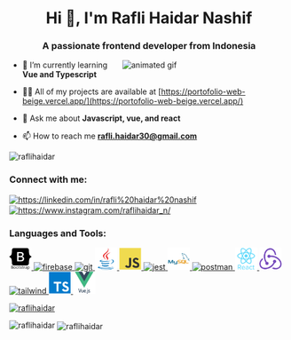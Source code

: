 <h1 align="center">Hi 👋, I'm Rafli Haidar Nashif</h1>
<h3 align="center">A passionate frontend developer from Indonesia</h3>

<img align="right" width="300" alt="animated gif" src="https://cdn.dribbble.com/users/1059583/screenshots/4171367/coding-freak.gif">

- 🌱 I’m currently learning **Vue and Typescript**

- 👨‍💻 All of my projects are available at [https://portofolio-web-beige.vercel.app/](https://portofolio-web-beige.vercel.app/)

- 💬 Ask me about **Javascript, vue, and react**

- 📫 How to reach me **rafli.haidar30@gmail.com**

<p align="left"> <img src="https://komarev.com/ghpvc/?username=raflihaidar&label=Profile%20views&color=18689a&style=flat" alt="raflihaidar" /> </p>

<h3 align="left">Connect with me:</h3>
<p align="left">
<a href="https://linkedin.com/in/https://linkedin.com/in/rafli%20haidar%20nashif" target="blank"><img align="center" src="https://raw.githubusercontent.com/rahuldkjain/github-profile-readme-generator/master/src/images/icons/Social/linked-in-alt.svg" alt="https://linkedin.com/in/rafli%20haidar%20nashif" height="30" width="40" /></a>
<a href="https://instagram.com/https://www.instagram.com/raflihaidar_n/" target="blank"><img align="center" src="https://raw.githubusercontent.com/rahuldkjain/github-profile-readme-generator/master/src/images/icons/Social/instagram.svg" alt="https://www.instagram.com/raflihaidar_n/" height="30" width="40" /></a>
</p>

<h3 align="left">Languages and Tools:</h3>
<p align="left"> <a href="https://getbootstrap.com" target="_blank" rel="noreferrer"> <img src="https://raw.githubusercontent.com/devicons/devicon/master/icons/bootstrap/bootstrap-plain-wordmark.svg" alt="bootstrap" width="40" height="40"/> </a> <a href="https://firebase.google.com/" target="_blank" rel="noreferrer"> <img src="https://www.vectorlogo.zone/logos/firebase/firebase-icon.svg" alt="firebase" width="40" height="40"/> </a> <a href="https://git-scm.com/" target="_blank" rel="noreferrer"> <img src="https://www.vectorlogo.zone/logos/git-scm/git-scm-icon.svg" alt="git" width="40" height="40"/> </a> <a href="https://www.java.com" target="_blank" rel="noreferrer"> <img src="https://raw.githubusercontent.com/devicons/devicon/master/icons/java/java-original.svg" alt="java" width="40" height="40"/> </a> <a href="https://developer.mozilla.org/en-US/docs/Web/JavaScript" target="_blank" rel="noreferrer"> <img src="https://raw.githubusercontent.com/devicons/devicon/master/icons/javascript/javascript-original.svg" alt="javascript" width="40" height="40"/> </a> <a href="https://jestjs.io" target="_blank" rel="noreferrer"> <img src="https://www.vectorlogo.zone/logos/jestjsio/jestjsio-icon.svg" alt="jest" width="40" height="40"/> </a> <a href="https://www.mysql.com/" target="_blank" rel="noreferrer"> <img src="https://raw.githubusercontent.com/devicons/devicon/master/icons/mysql/mysql-original-wordmark.svg" alt="mysql" width="40" height="40"/> </a> <a href="https://postman.com" target="_blank" rel="noreferrer"> <img src="https://www.vectorlogo.zone/logos/getpostman/getpostman-icon.svg" alt="postman" width="40" height="40"/> </a> <a href="https://reactjs.org/" target="_blank" rel="noreferrer"> <img src="https://raw.githubusercontent.com/devicons/devicon/master/icons/react/react-original-wordmark.svg" alt="react" width="40" height="40"/> </a> <a href="https://redux.js.org" target="_blank" rel="noreferrer"> <img src="https://raw.githubusercontent.com/devicons/devicon/master/icons/redux/redux-original.svg" alt="redux" width="40" height="40"/> </a> <a href="https://tailwindcss.com/" target="_blank" rel="noreferrer"> <img src="https://www.vectorlogo.zone/logos/tailwindcss/tailwindcss-icon.svg" alt="tailwind" width="40" height="40"/> </a> <a href="https://www.typescriptlang.org/" target="_blank" rel="noreferrer"> <img src="https://raw.githubusercontent.com/devicons/devicon/master/icons/typescript/typescript-original.svg" alt="typescript" width="40" height="40"/> </a> <a href="https://vuejs.org/" target="_blank" rel="noreferrer"> <img src="https://raw.githubusercontent.com/devicons/devicon/master/icons/vuejs/vuejs-original-wordmark.svg" alt="vuejs" width="40" height="40"/> </a> </p>

<p align="left"> <a href="https://github.com/ryo-ma/github-profile-trophy"><img src="https://github-profile-trophy.vercel.app/?username=raflihaidar" alt="raflihaidar" /></a> </p>

<p><img align="left" src="https://github-readme-stats.vercel.app/api/top-langs?username=raflihaidar&show_icons=true&locale=en&layout=compact" alt="raflihaidar" /></p>

<p>&nbsp;<img align="center" src="https://github-readme-stats.vercel.app/api?username=raflihaidar&show_icons=true&locale=en" alt="raflihaidar" /></p>

